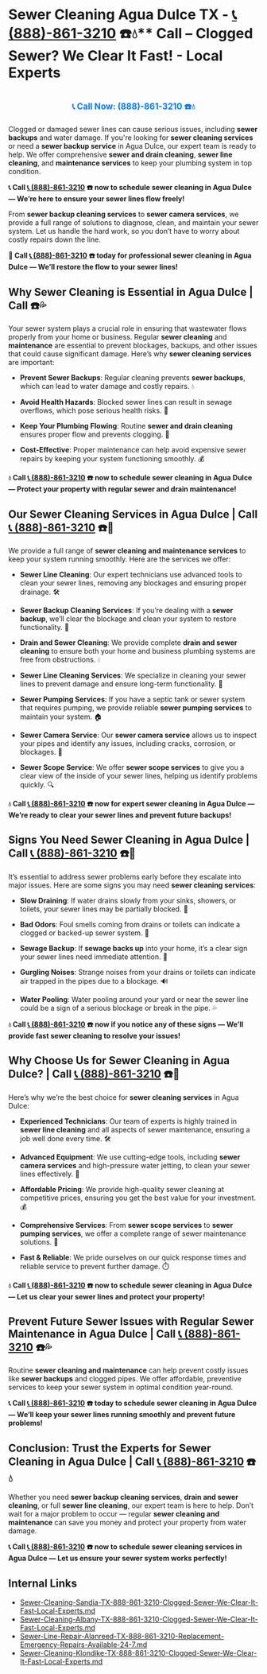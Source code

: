 # Sewer Cleaning Agua Dulce TX - [📞 (888)-861-3210](https://plumbing-texas-3210.netlify.app) ☎️💧** Call – Clogged Sewer? We Clear It Fast! - Local Experts
# 

<p align="center" style="font-size: 1.2em; font-weight: bold; margin: 20px 0;">
  <a href="https://plumbing-texas-3210.netlify.app" target="_blank" style="color: #007BFF; text-decoration: none;">📞 Call Now: (888)-861-3210 ☎️💧</a>
</p>

Clogged or damaged sewer lines can cause serious issues, including **sewer backups** and water damage. If you're looking for **sewer cleaning services** or need a **sewer backup service** in Agua Dulce, our expert team is ready to help. We offer comprehensive **sewer and drain cleaning**, **sewer line cleaning**, and **maintenance services** to keep your plumbing system in top condition.

**📞 Call [📞 (888)-861-3210](https://plumbing-texas-3210.netlify.app) ☎️ now to schedule sewer cleaning in Agua Dulce — We’re here to ensure your sewer lines flow freely!**

From **sewer backup cleaning services** to **sewer camera services**, we provide a full range of solutions to diagnose, clean, and maintain your sewer system. Let us handle the hard work, so you don’t have to worry about costly repairs down the line.

**🚨 Call [📞 (888)-861-3210](https://plumbing-texas-3210.netlify.app) ☎️ today for professional sewer cleaning in Agua Dulce — We’ll restore the flow to your sewer lines!**

## **Why Sewer Cleaning is Essential in Agua Dulce | Call  ☎️💦**

Your sewer system plays a crucial role in ensuring that wastewater flows properly from your home or business. Regular **sewer cleaning** and **maintenance** are essential to prevent blockages, backups, and other issues that could cause significant damage. Here’s why **sewer cleaning services** are important:

- **Prevent Sewer Backups**: Regular cleaning prevents **sewer backups**, which can lead to water damage and costly repairs. 💧

- **Avoid Health Hazards**: Blocked sewer lines can result in sewage overflows, which pose serious health risks. 🦠

- **Keep Your Plumbing Flowing**: Routine **sewer and drain cleaning** ensures proper flow and prevents clogging. 🚿

- **Cost-Effective**: Proper maintenance can help avoid expensive sewer repairs by keeping your system functioning smoothly. 💰

**💧 Call [📞 (888)-861-3210](https://plumbing-texas-3210.netlify.app) ☎️ now to schedule sewer cleaning in Agua Dulce — Protect your property with regular sewer and drain maintenance!**

## **Our Sewer Cleaning Services in Agua Dulce | Call [📞 (888)-861-3210](https://plumbing-texas-3210.netlify.app) ☎️🔧**

We provide a full range of **sewer cleaning and maintenance services** to keep your system running smoothly. Here are the services we offer:

- **Sewer Line Cleaning**: Our expert technicians use advanced tools to clean your sewer lines, removing any blockages and ensuring proper drainage. 🛠️

- **Sewer Backup Cleaning Services**: If you’re dealing with a **sewer backup**, we’ll clear the blockage and clean your system to restore functionality. 🚽

- **Drain and Sewer Cleaning**: We provide complete **drain and sewer cleaning** to ensure both your home and business plumbing systems are free from obstructions. 💧

- **Sewer Line Cleaning Services**: We specialize in cleaning your sewer lines to prevent damage and ensure long-term functionality. 🔧

- **Sewer Pumping Services**: If you have a septic tank or sewer system that requires pumping, we provide reliable **sewer pumping services** to maintain your system. 🏠

- **Sewer Camera Service**: Our **sewer camera service** allows us to inspect your pipes and identify any issues, including cracks, corrosion, or blockages. 🎥

- **Sewer Scope Service**: We offer **sewer scope services** to give you a clear view of the inside of your sewer lines, helping us identify problems quickly. 🔍

**💧 Call [📞 (888)-861-3210](https://plumbing-texas-3210.netlify.app) ☎️ now for expert sewer cleaning in Agua Dulce — We’re ready to clear your sewer lines and prevent future backups!**

## **Signs You Need Sewer Cleaning in Agua Dulce | Call [📞 (888)-861-3210](https://plumbing-texas-3210.netlify.app) ☎️🚨**

It’s essential to address sewer problems early before they escalate into major issues. Here are some signs you may need **sewer cleaning services**:

- **Slow Draining**: If water drains slowly from your sinks, showers, or toilets, your sewer lines may be partially blocked. 🚿

- **Bad Odors**: Foul smells coming from drains or toilets can indicate a clogged or backed-up sewer system. 💩

- **Sewage Backup**: If **sewage backs up** into your home, it’s a clear sign your sewer lines need immediate attention. 🚽

- **Gurgling Noises**: Strange noises from your drains or toilets can indicate air trapped in the pipes due to a blockage. 🔊

- **Water Pooling**: Water pooling around your yard or near the sewer line could be a sign of a serious blockage or break in the pipe. 💦

**💧 Call [📞 (888)-861-3210](https://plumbing-texas-3210.netlify.app) ☎️ now if you notice any of these signs — We’ll provide fast sewer cleaning to resolve your issues!**

## **Why Choose Us for Sewer Cleaning in Agua Dulce? | Call [📞 (888)-861-3210](https://plumbing-texas-3210.netlify.app) ☎️🌟**

Here’s why we’re the best choice for **sewer cleaning services** in Agua Dulce:

- **Experienced Technicians**: Our team of experts is highly trained in **sewer line cleaning** and all aspects of sewer maintenance, ensuring a job well done every time. 🛠️

- **Advanced Equipment**: We use cutting-edge tools, including **sewer camera services** and high-pressure water jetting, to clean your sewer lines effectively. 🎥

- **Affordable Pricing**: We provide high-quality sewer cleaning at competitive prices, ensuring you get the best value for your investment. 💰

- **Comprehensive Services**: From **sewer scope services** to **sewer pumping services**, we offer a complete range of sewer maintenance solutions. 🔧

- **Fast & Reliable**: We pride ourselves on our quick response times and reliable service to prevent further damage. ⏱️

**💧 Call [📞 (888)-861-3210](https://plumbing-texas-3210.netlify.app) ☎️ now to schedule sewer cleaning in Agua Dulce — Let us clear your sewer lines and protect your property!**

## **Prevent Future Sewer Issues with Regular Sewer Maintenance in Agua Dulce | Call [📞 (888)-861-3210](https://plumbing-texas-3210.netlify.app) ☎️💦**

Routine **sewer cleaning and maintenance** can help prevent costly issues like **sewer backups** and clogged pipes. We offer affordable, preventive services to keep your sewer system in optimal condition year-round.

**📞 Call [📞 (888)-861-3210](https://plumbing-texas-3210.netlify.app) ☎️ today to schedule sewer cleaning in Agua Dulce — We’ll keep your sewer lines running smoothly and prevent future problems!**

## **Conclusion: Trust the Experts for Sewer Cleaning in Agua Dulce | Call [📞 (888)-861-3210](https://plumbing-texas-3210.netlify.app) ☎️💧**

Whether you need **sewer backup cleaning services**, **drain and sewer cleaning**, or full **sewer line cleaning**, our expert team is here to help. Don’t wait for a major problem to occur — regular **sewer cleaning and maintenance** can save you money and protect your property from water damage.

**📞 Call [📞 (888)-861-3210](https://plumbing-texas-3210.netlify.app) ☎️ now to schedule sewer cleaning services in Agua Dulce — Let us ensure your sewer system works perfectly!**


## Internal Links
- [Sewer-Cleaning-Sandia-TX-888-861-3210-Clogged-Sewer-We-Clear-It-Fast-Local-Experts.md](https://github.com/allyoucaneatsushiin/plumbing-texas/blob/main/Sewer-Cleaning-Sandia-TX-888-861-3210-Clogged-Sewer-We-Clear-It-Fast-Local-Experts.md)
- [Sewer-Cleaning-Albany-TX-888-861-3210-Clogged-Sewer-We-Clear-It-Fast-Local-Experts.md](https://github.com/allyoucaneatsushiin/plumbing-texas/blob/main/Sewer-Cleaning-Albany-TX-888-861-3210-Clogged-Sewer-We-Clear-It-Fast-Local-Experts.md)
- [Sewer-Line-Repair-Alanreed-TX-888-861-3210-Replacement-Emergency-Repairs-Available-24-7.md](https://github.com/allyoucaneatsushiin/plumbing-texas/blob/main/Sewer-Line-Repair-Alanreed-TX-888-861-3210-Replacement-Emergency-Repairs-Available-24-7.md)
- [Sewer-Cleaning-Klondike-TX-888-861-3210-Clogged-Sewer-We-Clear-It-Fast-Local-Experts.md](https://github.com/allyoucaneatsushiin/plumbing-texas/blob/main/Sewer-Cleaning-Klondike-TX-888-861-3210-Clogged-Sewer-We-Clear-It-Fast-Local-Experts.md)
